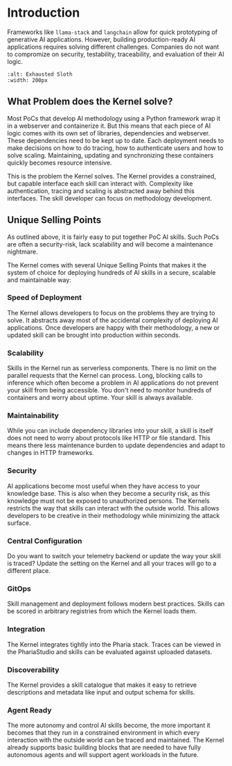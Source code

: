 # Introduction

Frameworks like `llama-stack` and `langchain` allow for quick prototyping of generative AI applications. However, building production-ready AI applications requires solving different challenges. Companies do not want to compromize on security, testability, traceability, and evaluation of their AI logic.

```{image} ../../_static/exhausted.png
:alt: Exhausted Sloth
:width: 200px
```

## What Problem does the Kernel solve?

Most PoCs that develop AI methodology using a Python framework wrap it in a webserver and containerize it. But this means that each piece of AI logic comes with its own set of libraries, dependencies and webserver. These dependencies need to be kept up to date. Each deployment needs to make decisions on how to do tracing, how to authenticate users and how to solve scaling. Maintaining, updating and synchronizing these containers quickly becomes resource intensive.

This is the problem the Kernel solves. The Kernel provides a constrained, but capable interface each skill can interact with.
Complexity like authentication, tracing and scaling is abstracted away behind this interfaces. The skill developer can focus on methodology development.

## Unique Selling Points

As outlined above, it is fairly easy to put together PoC AI skills. Such PoCs are often a security-risk, lack scalability and will become a maintenance nightmare.

The Kernel comes with several Unique Selling Points that makes it the system of choice for deploying hundreds of AI skills in a secure, scalable and maintainable way:

### Speed of Deployment

The Kernel allows developers to focus on the problems they are trying to solve. It abstracts away most of the accidental complexity of deploying AI applications.
Once developers are happy with their methodology, a new or updated skill can be brought into production within seconds.

### Scalability

Skills in the Kernel run as serverless components. There is no limit on the parallel requests that the Kernel can process. Long, blocking calls to inference which often
become a problem in AI applications do not prevent your skill from being accessible. You don't need to monitor hundreds of containers and worry about uptime. Your skill is always available.

### Maintainability

While you can include dependency libraries into your skill, a skill is itself does not need to worry about protocols like HTTP or file standard.
This means there less maintenance burden to update dependencies and adapt to changes in HTTP frameworks.

### Security

AI applications become most useful when they have access to your knowledge base.
This is also when they become a security risk, as this knowledge must not be exposed to unauthorized persons.
The Kernels restricts the way that skills can interact with the outside world. 
This allows developers to be creative in their methodology while minimizing the attack surface.

### Central Configuration

Do you want to switch your telemetry backend or update the way your skill is traced? Update the setting on the Kernel and all your traces will go to a different place.

### GitOps

Skill management and deployment follows modern best practices. Skills can be scored in arbitrary registries from which the Kernel loads them.

### Integration

The Kernel integrates tightly into the Pharia stack. Traces can be viewed in the PhariaStudio and skills can be evaluated against uploaded datasets.

### Discoverability

The Kernel provides a skill catalogue that makes it easy to retrieve descriptions and metadata like input and output schema for skills.

### Agent Ready

The more autonomy and control AI skills become, the more important it becomes that they run in a constrained environment in which every interaction
with the outside world can be traced and maintained. The Kernel already supports basic building blocks that are needed to have fully autonomous agents
and will support agent workloads in the future.